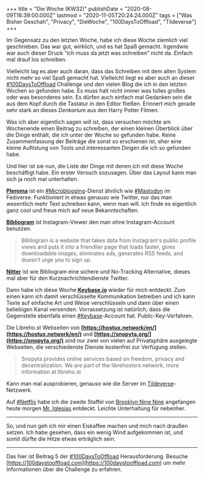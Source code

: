 +++
title = "Die Woche (KW32)"
publishDate = "2020-08-09T16:39:00.000Z"
lastmod  = "2020-11-05T20:24:24.000Z"
tags = ["Was Bisher Geschah", "Privacy", "DieWoche", "100DaysToOffload", "Tildeverse"]
+++

Im Gegensatz zu den letzten Woche, habe ich diese Woche ziemlich viel geschrieben. Das war gut, wirklich, und es hat Spaß gemacht. Irgendwie war auch dieser Druck “ich muss da jetzt was schreiben” nicht da. Einfach mal drauf los schreiben.

Vielleicht lag es aber auch daran, dass das Schreiben mit dem alten System nicht mehr so viel Spaß gemacht hat. Vielleicht liegt es aber auch an dieser [#100DaysToOffload](https://zn80.net/tag/100DaysToOffload) Challenge und den vielen Blog die ich in den letzten Wochen so gefunden habe. Es muss halt nicht immer was tolles großes oder was besonderes sein. Es dürfen auch einfach mal Gedanken sein die aus dem Kopf durch die Tastatur in den Editor fließen. Erinnert mich gerade sehr stark an dieses *Denkarium* aus den Harry Potter Filmen.

Was ich aber eigentlich sagen will ist, dass versuchen möchte am Wochenende einen Beitrag zu schreiben, der einen kleinen Überblick über die Dinge enthält, die ich unter der Woche so gefunden habe. Keine Zusammenfassung der Beiträge die sonst so erschienen ist, eher eine kleine Auflistung von Tools und interessanten Dingen die ich so gefunden habe.

Und hier ist sie nun, die Liste der Dinge mit denen ich mit diese Woche beschäftigt habe. Ein erster Versuch sozusagen. Über das Layout kann man sich ja noch mal unterhalten.

**[Pleroma](https://pleroma.social/)** ist ein [#Microblogging](https://zn80.net/tag/Microblogging)-Dienst ähnlich wie [#Mastodon](https://zn80.net/tag/Mastodon) im Fediverse. Funktioniert in etwas genauso wie Twitter, nur das man wesentlich mehr Text schreiben kann, wenn man will. Ich finde es eigentlich ganz cool und freue mich auf neue Bekanntschaften.

**[Bibliogram](https://bibliogram.art/)** ist Instagram-Viewer den man ohne Instagram-Account benutzen.

> Bibliogram is a website that takes data from Instagram's public profile views and puts it into a friendlier page that loads faster, gives downloadable images, eliminates ads, generates RSS feeds, and doesn't urge you to sign up.

**[Nitter](https://nitter.net/)** ist wie Bibliogram eine sichere und No-Tracking Alternative, dieses mal aber für den Kurznachrichtendienste Twitter.

Dann habe ich diese Woche **[Keybase.io](https://keybase.io)** wieder für mich entdeckt. Zum einen kann ich damit verschlüsselte Kommunikation betreiben und ich kann Texte auf einfache Art und Weise verschlüsseln und dann über einen beliebigen Kanal versenden. Vorrassetzung ist natürlich, dass die Gegenstelle ebenfalls einen [#Keybase](https://zn80.net/tag/Keybase)-Account hat. Public-Key-Verfahren.

Die Libreho.st Webseiten von **[https://hostux.network/en/](https://hostux.network/en/)** und **[https://snopyta.org/](https://snopyta.org/)** sind nur zwei von vielen auf Privatsphäre ausgelegte Webseiten, die verschiedenste Dienste kostenfrei zur Verfügung stellen.

> Snopyta provides online services based on freedom, privacy and decentralization. We are part of the librehosters network, more information at libreho.st

Kann man mal ausprobieren, genauso wie die Server im [Tildeverse](https://tildeverse.org)-Netzwerk.

Auf [#Netflix](https://blog.zn80.net/tag:Netflix) habe ich die zweite Staffel von [Brooklyn Nine Nine](https://de.wikipedia.org/wiki/Brooklyn_Nine-Nine) angefangen heute morgen [Mr. Iglesias](https://en.wikipedia.org/wiki/Mr._Iglesias) entdeckt. Leichte Unterhaltung für nebenher.

---

So, und nun geh ich mir einen Eiskaffee machen und mich nach draußen setzen. Ich habe gesehen, dass ein wenig Wind aufgekommen ist, und somit dürfte die Hitze etwas erträglich sein.

---

Das hier ist Beitrag 5 der [#100DaysToOffload](/tag/100DaysToOffload) Herausforderung. Besuche [https://100daystooffload.com](https://100daystooffload.com) um mehr Informationen über die Challenge zu erfahren.